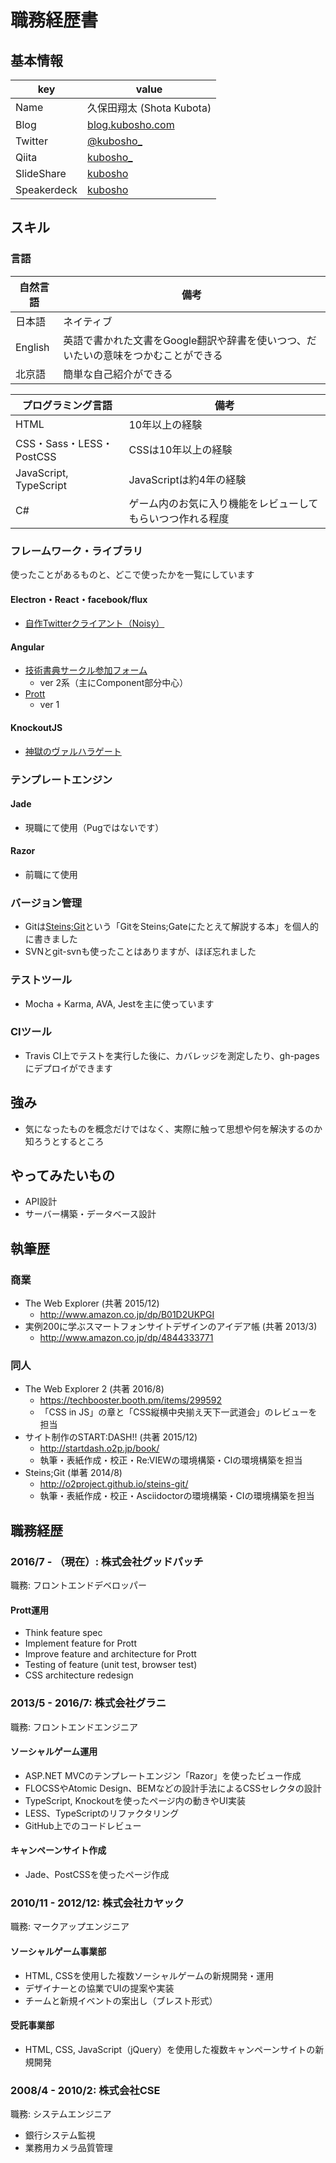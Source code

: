 # 職務経歴書

## 基本情報

|key|value|
|---|----|
|Name|久保田翔太 (Shota Kubota)|
|Blog|[blog.kubosho.com](http://blog.kubosho.com/)|
|Twitter|[@kubosho_](https://twitter.com/kubosho_)|
|Qiita|[kubosho_](http://qiita.com/kubosho_)|
|SlideShare|[kubosho](http://www.slideshare.net/kubosho)|
|Speakerdeck|[kubosho](https://speakerdeck.com/kubosho)|

## スキル

### 言語

|自然言語|備考|
|---|---|
|日本語|ネイティブ|
|English|英語で書かれた文書をGoogle翻訳や辞書を使いつつ、だいたいの意味をつかむことができる|
|北京語|簡単な自己紹介ができる|

|プログラミング言語|備考|
|---|---|
|HTML|10年以上の経験|
|CSS・Sass・LESS・PostCSS|CSSは10年以上の経験|
|JavaScript, TypeScript|JavaScriptは約4年の経験|
|C#|ゲーム内のお気に入り機能をレビューしてもらいつつ作れる程度|

### フレームワーク・ライブラリ

使ったことがあるものと、どこで使ったかを一覧にしています

#### Electron・React・facebook/flux

- [自作Twitterクライアント（Noisy）](https://github.com/kubosho/noisy)

#### Angular

- [技術書典サークル参加フォーム](https://techbookfest.org/)
  - ver 2系（主にComponent部分中心）
- [Prott](https://prottapp.com/)
  - ver 1

#### KnockoutJS

- [神獄のヴァルハラゲート](http://pf.gree.net/58748/)

### テンプレートエンジン

#### Jade

- 現職にて使用（Pugではないです）

#### Razor

- 前職にて使用

### バージョン管理

- Gitは[Steins;Git](http://o2project.github.io/steins-git/)という「GitをSteins;Gateにたとえて解説する本」を個人的に書きました
- SVNとgit-svnも使ったことはありますが、ほぼ忘れました

### テストツール

- Mocha + Karma, AVA, Jestを主に使っています

### CIツール

- Travis CI上でテストを実行した後に、カバレッジを測定したり、gh-pagesにデプロイができます

## 強み

- 気になったものを概念だけではなく、実際に触って思想や何を解決するのか知ろうとするところ

## やってみたいもの

- API設計
- サーバー構築・データベース設計

## 執筆歴

### 商業

- The Web Explorer (共著 2015/12)
  - http://www.amazon.co.jp/dp/B01D2UKPGI
- 実例200に学ぶスマートフォンサイトデザインのアイデア帳 (共著 2013/3)
  - http://www.amazon.co.jp/dp/4844333771

### 同人

- The Web Explorer 2 (共著 2016/8)
  - https://techbooster.booth.pm/items/299592
  - 「CSS in JS」の章と「CSS縦横中央揃え天下一武道会」のレビューを担当
- サイト制作のSTART:DASH!! (共著 2015/12)
  - http://startdash.o2p.jp/book/
  - 執筆・表紙作成・校正・Re:VIEWの環境構築・CIの環境構築を担当
- Steins;Git (単著 2014/8)
  - http://o2project.github.io/steins-git/
  - 執筆・表紙作成・校正・Asciidoctorの環境構築・CIの環境構築を担当

## 職務経歴

### 2016/7 - （現在）: 株式会社グッドパッチ

職務: フロントエンドデベロッパー

#### Prott運用

- Think feature spec
- Implement feature for Prott
- Improve feature and architecture for Prott
- Testing of feature (unit test, browser test)
- CSS architecture redesign

### 2013/5 - 2016/7: 株式会社グラニ

職務: フロントエンドエンジニア

#### ソーシャルゲーム運用

- ASP.NET MVCのテンプレートエンジン「Razor」を使ったビュー作成
- FLOCSSやAtomic Design、BEMなどの設計手法によるCSSセレクタの設計
- TypeScript, Knockoutを使ったページ内の動きやUI実装
- LESS、TypeScriptのリファクタリング
- GitHub上でのコードレビュー

#### キャンペーンサイト作成

- Jade、PostCSSを使ったページ作成

### 2010/11 - 2012/12: 株式会社カヤック

職務: マークアップエンジニア

#### ソーシャルゲーム事業部　

- HTML, CSSを使用した複数ソーシャルゲームの新規開発・運用
- デザイナーとの協業でUIの提案や実装
- チームと新規イベントの案出し（ブレスト形式）

#### 受託事業部

- HTML, CSS, JavaScript（jQuery）を使用した複数キャンペーンサイトの新規開発

### 2008/4 - 2010/2: 株式会社CSE

職務: システムエンジニア

- 銀行システム監視
- 業務用カメラ品質管理
